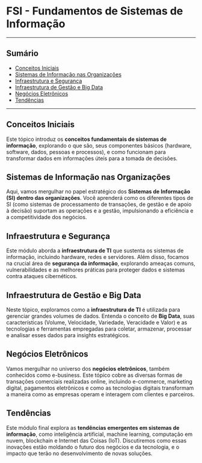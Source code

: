 # FSI - Fundamentos de Sistemas de Informação

-----

## Sumário

  * [Conceitos Iniciais](https://github.com/allan-rcos/engenharia-de-software/tree/master/01__acolhimento/02__fsi__fundamentos_de_sistemas_de_informacao/01__conceitos_iniciais.md)
  * [Sistemas de Informação nas Organizações](https://github.com/allan-rcos/engenharia-de-software/tree/master/01__acolhimento/02__fsi__fundamentos_de_sistemas_de_informacao/02__sistemas_de_informacao_nas_organizações.md)
  * [Infraestrutura e Segurança](https://github.com/allan-rcos/engenharia-de-software/tree/master/01__acolhimento/02__fsi__fundamentos_de_sistemas_de_informacao/03__infraestrutura_e_seguranca.md)
  * [Infraestrutura de Gestão e Big Data](https://github.com/allan-rcos/engenharia-de-software/tree/master/01__acolhimento/02__fsi__fundamentos_de_sistemas_de_informacao/04__infraestrutura_de_gestao_e_big_data.md)
  * [Negócios Eletrônicos](https://github.com/allan-rcos/engenharia-de-software/tree/master/01__acolhimento/02__fsi__fundamentos_de_sistemas_de_informacao/05__negocios_eletronicos.md)
  * [Tendências](https://github.com/allan-rcos/engenharia-de-software/tree/master/01__acolhimento/02__fsi__fundamentos_de_sistemas_de_informacao/06__tendencias.md)

-----

## Conceitos Iniciais

Este tópico introduz os **conceitos fundamentais de sistemas de informação**, explorando o que são, seus componentes básicos (hardware, software, dados, pessoas e processos), e como funcionam para transformar dados em informações úteis para a tomada de decisões.


## Sistemas de Informação nas Organizações

Aqui, vamos mergulhar no papel estratégico dos **Sistemas de Informação (SI) dentro das organizações**. Você aprenderá como os diferentes tipos de SI (como sistemas de processamento de transações, de gestão e de apoio à decisão) suportam as operações e a gestão, impulsionando a eficiência e a competitividade dos negócios.


## Infraestrutura e Segurança

Este módulo aborda a **infraestrutura de TI** que sustenta os sistemas de informação, incluindo hardware, redes e servidores. Além disso, focamos na crucial área de **segurança da informação**, explorando ameaças comuns, vulnerabilidades e as melhores práticas para proteger dados e sistemas contra ataques cibernéticos.


## Infraestrutura de Gestão e Big Data

Neste tópico, exploramos como a **infraestrutura de TI** é utilizada para gerenciar grandes volumes de dados. Entenda o conceito de **Big Data**, suas características (Volume, Velocidade, Variedade, Veracidade e Valor) e as tecnologias e ferramentas empregadas para coletar, armazenar, processar e analisar esses dados para insights estratégicos.


## Negócios Eletrônicos

Vamos mergulhar no universo dos **negócios eletrônicos**, também conhecidos como e-business. Este tópico cobre as diversas formas de transações comerciais realizadas online, incluindo e-commerce, marketing digital, pagamentos eletrônicos e como as tecnologias digitais transformam a maneira como as empresas operam e interagem com clientes e parceiros.


## Tendências

Este módulo final explora as **tendências emergentes em sistemas de informação**, como inteligência artificial, machine learning, computação em nuvem, blockchain e Internet das Coisas (IoT). Discutiremos como essas inovações estão moldando o futuro dos negócios e da tecnologia, e o impacto que terão no desenvolvimento de novas soluções.
